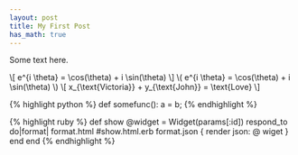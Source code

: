 ```yaml
---
layout: post
title: My First Post
has_math: true
---
```


Some text here.

\\[ e^{i \theta} = \cos(\theta) + i \sin(\theta) \\]
\\( e^{i \theta} = \cos(\theta) + i \sin(\theta) \\)
\\[ x_{\text{Victoria}} + y_{\text{John}} = \text{Love} \\]

{% highlight python %}
def somefunc():
a = b;
{% endhighlight %}

{% highlight ruby %}
def show
 @widget = Widget(params[:id])
 respond_to do|format|
  format.html #show.html.erb
  format.json { render json: @ wiget }
 end
end
{% endhighlight %}
